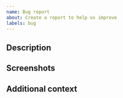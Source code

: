 ```yaml
---
name: Bug report
about: Create a report to help us improve
labels: bug
---
```


## Description
<!-- A clear and concise description of what the bug is. -->

## Screenshots
<!-- If applicable, add screenshots to help explain your problem. -->

## Additional context
<!-- Add any other context about the problem here. -->
